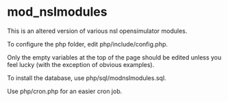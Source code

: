 mod_nslmodules
==============

This is an altered version of various nsl opensimulator modules.



To configure the php folder, edit php/include/config.php.

Only the empty variables at the top of the page should be edited unless you feel lucky (with the exception of obvious examples).

To install the database, use php/sql/modnslmodules.sql.

Use php/cron.php for an easier cron job.